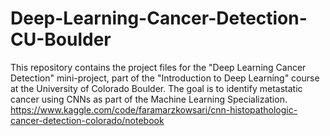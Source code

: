 # Deep-Learning-Cancer-Detection-CU-Boulder
This repository contains the project files for the "Deep Learning Cancer Detection" mini-project, part of the "Introduction to Deep Learning" course at the University of Colorado Boulder. The goal is to identify metastatic cancer using CNNs as part of the Machine Learning Specialization.
https://www.kaggle.com/code/faramarzkowsari/cnn-histopathologic-cancer-detection-colorado/notebook
